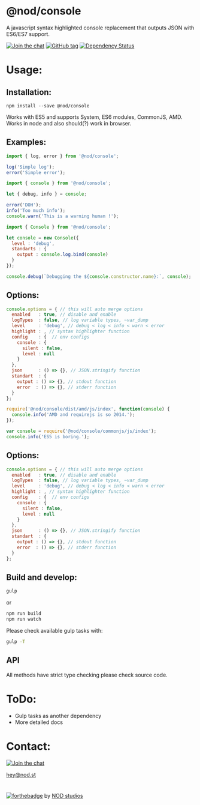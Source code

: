 # @nod/console
A javascript syntax highlighted console replacement that outputs JSON with ES6/ES7 support.

[![Join the chat][gitter-image]][gitter-url]
[![GitHub tag][tag-image]][tag-url]
[![Dependency Status][david-image]][david-url]

# Usage:

## Installation:
```
npm install --save @nod/console
```

Works with ES5 and supports System, ES6 modules, CommonJS, AMD. Works in node and also should(?) work in browser.

## Examples:

```javascript
import { log, error } from '@nod/console';

log('Simple log');
error('Simple error');
```

```javascript
import { console } from '@nod/console';

let { debug, info } = console;

error('DOH');
info('Too much info');
console.warn('This is a warning human !');
```

```javascript
import { Console } from '@nod/console';

let console = new Console({
  level : 'debug',
  standarts : {
    output : console.log.bind(console)
  }
});

console.debug(`Debugging the ${console.constructor.name}:`, console);
```

## Options:
```javascript
console.options = { // this will auto merge options
  enabled   : true, // disable and enable
  logTypes  : false, // log variable types, ~var_dump
  level     : 'debug', // debug < log < info < warn < error
  highlight : , // syntax highlighter function
  config    : {  // env configs
    console : {
      silent : false,
      level : null
    }
  },
  json      : () => {}, // JSON.stringify function
  standart  : {
    output : () => {}, // stdout function
    error  : () => {}, // stderr function
  }
};
```

```javascript
require('@nod/console/dist/amd/js/index', function(console) {
  console.info('AMD and requirejs is so 2014.');
});
```

```javascript
var console = require('@nod/console/commonjs/js/index');
console.info('ES5 is boring.');
```

## Options:
```javascript
console.options = { // this will auto merge options
  enabled   : true, // disable and enable
  logTypes  : false, // log variable types, ~var_dump
  level     : 'debug', // debug < log < info < warn < error
  highlight : , // syntax highlighter function
  config    : {  // env configs
    console : {
      silent : false,
      level : null
    }
  },
  json      : () => {}, // JSON.stringify function
  standart  : {
    output : () => {}, // stdout function
    error  : () => {}, // stderr function
  }
};
```

## Build and develop:
```bash
gulp
```
or
```bash
npm run build
npm run watch
```
Please check available gulp tasks with:
```bash
gulp -T
```

## API
All methods have strict type checking please check source code.

# ToDo:
- Gulp tasks as another dependency
- More detailed docs

# Contact:

[![Join the chat][gitter-image]][gitter-url]

[hey@nod.st](mailto:hey@nod.st)

#     

[![forthebadge](http://forthebadge.com/images/badges/built-with-love.svg)](http://nod.st) by [NOD studios](http://nod.st)

[logo-image]: ./image/logo.strap.png?raw=true
[repo-url]: https://github.com/NOD-studios/node-console
[david-url]: https://david-dm.org/NOD-studios/node-console
[david-image]: https://david-dm.org/NOD-studios/node-console.svg
[gitter-image]: https://img.shields.io/badge/GITTER-join%20chat-green.svg
[gitter-url]: http://bit.ly/NOD-chat
[tag-image]: https://img.shields.io/github/tag/NOD-studios/node-console.svg
[tag-url]: https://github.com/NOD-studios/node-console/tags
